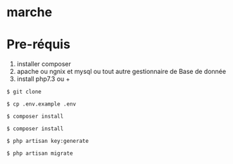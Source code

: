 # marche

# Pre-réquis
1. installer composer
2. apache ou ngnix et mysql ou tout autre gestionnaire de Base de donnée
3. install php7.3 ou +

 ```
 $ git clone 
 ```


 ```
 $ cp .env.example .env
 ```

 
 ```
 $ composer install
 ```

 ```
 $ composer install
 ```

 ```
 $ php artisan key:generate
 ```

 ```
 $ php artisan migrate
 ```
